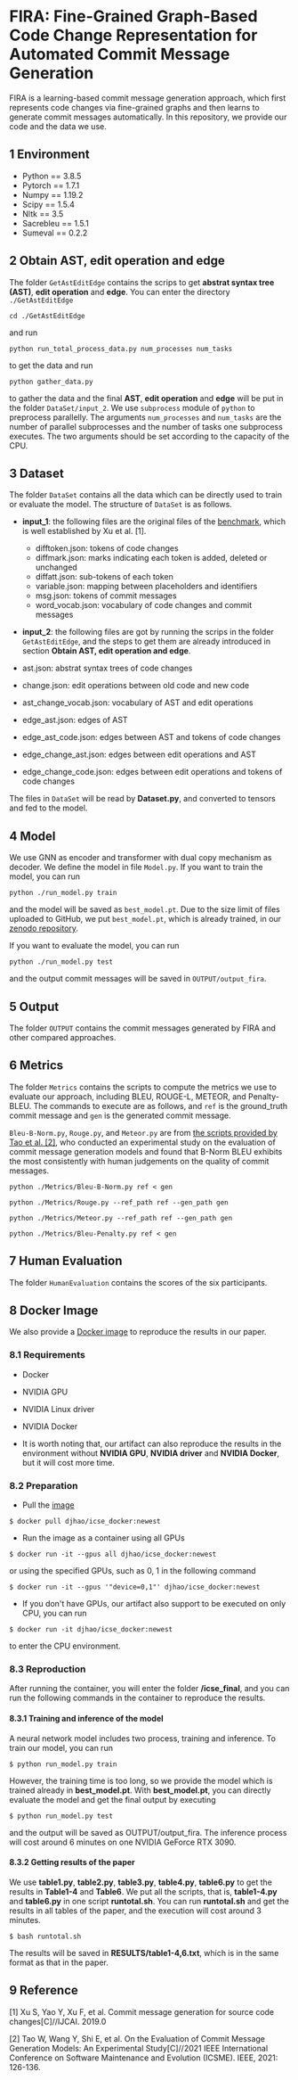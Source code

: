# FIRA: Fine-Grained Graph-Based Code Change Representation for Automated Commit Message Generation
FIRA is a learning-based commit message generation approach, which first represents code changes via fine-grained graphs and then learns to generate commit messages automatically. In this repository, we provide our code and the data we use.

## 1 Environment
+ Python == 3.8.5
+ Pytorch == 1.7.1
+ Numpy == 1.19.2
+ Scipy == 1.5.4
+ Nltk == 3.5
+ Sacrebleu == 1.5.1
+ Sumeval == 0.2.2

## 2 Obtain AST, edit operation and edge

The folder `GetAstEditEdge` contains the scrips to  get **abstrat syntax tree (AST)**, **edit operation** and **edge**. You can enter the directory `./GetAstEditEdge`  

```shell
cd ./GetAstEditEdge
```

and run

```
python run_total_process_data.py num_processes num_tasks
```
to get the data and run 
```
python gather_data.py
```
to gather the data and the final **AST**, **edit operation** and **edge** will be put in the folder `DataSet/input_2`. We use `subprocess` module of `python` to preprocess parallelly. The arguments `num_processes` and `num_tasks` are the number of parallel subprocesses and the number of tasks one subprocess executes. The two arguments should be set according to the capacity of the CPU.
## 3 Dataset

The folder `DataSet` contains all the data which can be directly used to train or evaluate the model. The structure of `DataSet` is as follows.

+ **input_1**: the following files are the original files of the [benchmark](https://github.com/SoftWiser-group/CoDiSum/blob/master/data4CopynetV3.zip), which is well established by Xu et al. [1].

  + difftoken.json: tokens of code changes
  + diffmark.json: marks indicating each token is added, deleted or unchanged 
  + diffatt.json: sub-tokens of each token
  + variable.json: mapping between placeholders and identifiers
  + msg.json: tokens of commit messages
  + word_vocab.json: vocabulary of code changes and commit messages

+ **input_2**: the following files are got by running the scrips in the folder `GetAstEditEdge`, and the steps to get them are already introduced in  section **Obtain AST, edit operation and edge**.
+ ast.json: abstrat syntax trees of code changes
  
+ change.json: edit operations between old code and new code
  
+ ast_change_vocab.json: vocabulary of AST and edit operations
  
+ edge_ast.json: edges of AST
  
+ edge_ast_code.json: edges between AST and tokens of code changes 
  
+ edge_change_ast.json: edges between edit operations and AST
  
+ edge_change_code.json: edges between edit operations and tokens of code changes

The files in `DataSet` will be read by **Dataset.py**, and converted to tensors and fed to the model. 

## 4 Model

We use GNN as encoder and transformer with dual copy mechanism as decoder. We define the model in file `Model.py`. If you want to train the model, you can run
```
python ./run_model.py train
```
and the model will be saved as `best_model.pt`. Due to the size limit of files uploaded to GitHub, we put `best_model.pt`,  which is already trained,  in our [zenodo repository](https://zenodo.org/record/5915220). 

If you want to evaluate the model, you can run
```
python ./run_model.py test
```
and the output commit messages will be saved in `OUTPUT/output_fira`.
## 5 Output
The folder `OUTPUT` contains the commit messages generated by FIRA and other compared approaches.
## 6 Metrics
The folder `Metrics` contains the scripts to compute the metrics we use to evaluate our approach, including BLEU, ROUGE-L, METEOR, and Penalty-BLEU. The commands to execute are as follows, and `ref` is the ground_truth commit message and `gen` is the generated commit message. 

`Bleu-B-Norm.py`, `Rouge.py`, and `Meteor.py` are from [the scripts provided by Tao et al. [2]](https://github.com/DeepSoftwareAnalytics/CommitMsgEmpirical/tree/main/metrics), who conducted an experimental study on the evaluation of commit message generation models and found that B-Norm BLEU exhibits the most consistently with human judgements on the quality of commit messages.

```
python ./Metrics/Bleu-B-Norm.py ref < gen

python ./Metrics/Rouge.py --ref_path ref --gen_path gen

python ./Metrics/Meteor.py --ref_path ref --gen_path gen

python ./Metrics/Bleu-Penalty.py ref < gen
```
## 7 Human Evaluation
The folder `HumanEvaluation` contains the scores of the six participants.

##  8 Docker Image

We also provide a [Docker image](https://hub.docker.com/layers/djhao/icse_docker/newest/images/sha256-374381239d18ec1db1a5697f72864e2f8ddc9e28a7bc92df6439ed235da75caa) to reproduce the results in our paper.

### 8.1 Requirements

+ Docker

+ NVIDIA GPU

+ NVIDIA Linux driver

+ NVIDIA Docker



+ It is worth noting that, our artifact can also reproduce the results in the environment without **NVIDIA GPU**, **NVIDIA driver** and **NVIDIA Docker**, but it will cost more time.

### 8.2 Preparation

+ Pull the [image](https://hub.docker.com/layers/djhao/icse_docker/newest/images/sha256-374381239d18ec1db1a5697f72864e2f8ddc9e28a7bc92df6439ed235da75caa)

```shell
$ docker pull djhao/icse_docker:newest
```

+ Run the image as a container using all GPUs

```shell
$ docker run -it --gpus all djhao/icse_docker:newest
```

or using the specified GPUs, such as 0, 1 in the following command

```shell
$ docker run -it --gpus '"device=0,1"' djhao/icse_docker:newest
```

+ If you don't have GPUs, our artifact also support to be executed on only CPU, you can run

```shell
$ docker run -it djhao/icse_docker:newest
```

to enter the CPU environment.

### 8.3 Reproduction

After running the container, you will enter the folder **/icse_final**, and you can run the following commands in the container to reproduce the results. 

#### 8.3.1 Training and inference of the model

A neural network model includes two process, training and inference. To train our model, you can run

```shell
$ python run_model.py train
```

However, the training time is too long, so we provide the model which is trained already in **best_model.pt**. With **best_model.pt**, you can directly evaluate the model and get the final output by executing

```shell
$ python run_model.py test
```

and the output will be saved as OUTPUT/output_fira. The inference process will cost around 6 minutes on one NVIDIA GeForce RTX 3090.

#### 8.3.2 Getting results of the paper

We use **table1.py**, **table2.py**, **table3.py**, **table4.py**, **table6.py** to get the results in **Table1-4** and **Table6**. We put all the scripts, that is, **table1-4.py** and **table6.py** in one script **runtotal.sh**. You can run **runtotal.sh** and get the results in all tables of the paper, and the execution will cost around 3 minutes.

```shell
$ bash runtotal.sh
```

The results will be saved in **RESULTS/table1-4,6.txt**, which is in the same format as that in the paper.

## 9 Reference

[1] Xu S, Yao Y, Xu F, et al. Commit message generation for source code changes[C]//IJCAI. 2019.0

[2] Tao W, Wang Y, Shi E, et al. On the Evaluation of Commit Message Generation Models: An Experimental Study[C]//2021 IEEE International Conference on Software Maintenance and Evolution (ICSME). IEEE, 2021: 126-136.
